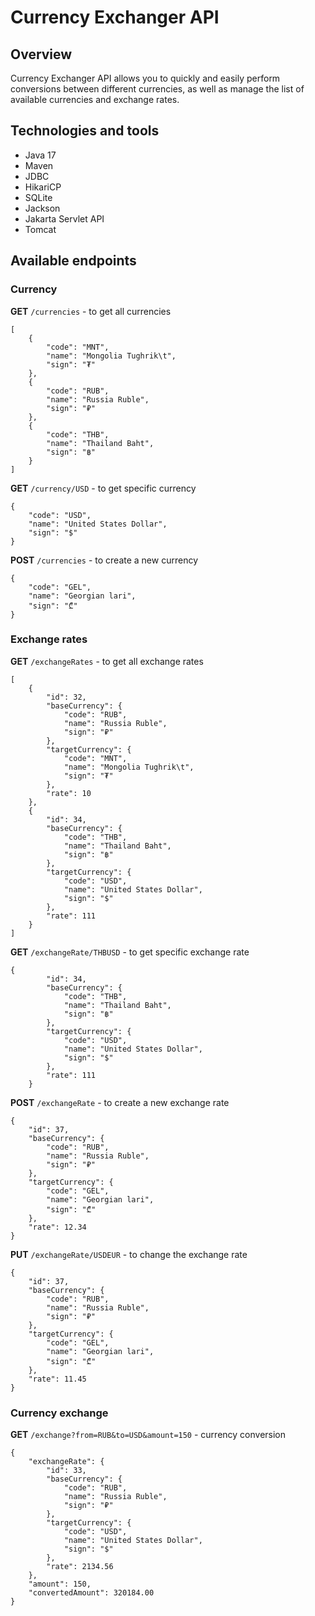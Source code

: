 #  Currency Exchanger API
## Overview
Currency Exchanger API allows you to quickly and easily perform conversions between different currencies,
as well as manage the list of available currencies and exchange rates.
## Technologies and tools
 - Java 17
 - Maven
 - JDBC
 - HikariCP
 - SQLite
 - Jackson
 - Jakarta Servlet API
 - Tomcat
## Available endpoints
### Currency
**GET** ```/currencies``` - to get all currencies
```
[
    {
        "code": "MNT",
        "name": "Mongolia Tughrik\t",
        "sign": "₮"
    },
    {
        "code": "RUB",
        "name": "Russia Ruble",
        "sign": "₽"
    },
    {
        "code": "THB",
        "name": "Thailand Baht",
        "sign": "฿"
    }
]
```

**GET** ```/currency/USD``` - to get specific currency
```
{
    "code": "USD",
    "name": "United States Dollar",
    "sign": "$"
}
```
**POST** ```/currencies``` - to create a new currency
```
{
    "code": "GEL",
    "name": "Georgian lari",
    "sign": "₾"
}
```
### Exchange rates
**GET** ```/exchangeRates``` - to get all exchange rates
```
[
    {
        "id": 32,
        "baseCurrency": {
            "code": "RUB",
            "name": "Russia Ruble",
            "sign": "₽"
        },
        "targetCurrency": {
            "code": "MNT",
            "name": "Mongolia Tughrik\t",
            "sign": "₮"
        },
        "rate": 10
    },
    {
        "id": 34,
        "baseCurrency": {
            "code": "THB",
            "name": "Thailand Baht",
            "sign": "฿"
        },
        "targetCurrency": {
            "code": "USD",
            "name": "United States Dollar",
            "sign": "$"
        },
        "rate": 111
    }
]
```
**GET** ```/exchangeRate/THBUSD``` - to get specific exchange rate
```
{
        "id": 34,
        "baseCurrency": {
            "code": "THB",
            "name": "Thailand Baht",
            "sign": "฿"
        },
        "targetCurrency": {
            "code": "USD",
            "name": "United States Dollar",
            "sign": "$"
        },
        "rate": 111
    }
```
**POST** ```/exchangeRate``` - to create a new exchange rate
```
{
    "id": 37,
    "baseCurrency": {
        "code": "RUB",
        "name": "Russia Ruble",
        "sign": "₽"
    },
    "targetCurrency": {
        "code": "GEL",
        "name": "Georgian lari",
        "sign": "₾"
    },
    "rate": 12.34
}
```
**PUT** ```/exchangeRate/USDEUR``` - to change the exchange rate
```
{
    "id": 37,
    "baseCurrency": {
        "code": "RUB",
        "name": "Russia Ruble",
        "sign": "₽"
    },
    "targetCurrency": {
        "code": "GEL",
        "name": "Georgian lari",
        "sign": "₾"
    },
    "rate": 11.45
}
```
### Currency exchange
**GET** ```/exchange?from=RUB&to=USD&amount=150``` - currency conversion
```
{
    "exchangeRate": {
        "id": 33,
        "baseCurrency": {
            "code": "RUB",
            "name": "Russia Ruble",
            "sign": "₽"
        },
        "targetCurrency": {
            "code": "USD",
            "name": "United States Dollar",
            "sign": "$"
        },
        "rate": 2134.56
    },
    "amount": 150,
    "convertedAmount": 320184.00
}
```
